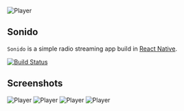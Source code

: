 ![Player](https://github.com/itsvvishnu/sonido/raw/master/assets/icon.png)

## Sonido

`Sonido` is a simple radio streaming app build in [React Native](https://reactnative.dev/).

[![Build Status](https://travis-ci.com/piemonte/Player.svg?branch=master)](https://travis-ci.com/piemonte/Player)

## Screenshots

![Player](https://github.com/itsvvishnu/sonido/raw/master/screenshots/1.jpg)
![Player](https://github.com/itsvvishnu/sonido/raw/master/screenshots/2.jpg)
![Player](https://github.com/itsvvishnu/sonido/raw/master/screenshots/3.jpg)
![Player](https://github.com/itsvvishnu/sonido/raw/master/screenshots/4.jpg)

